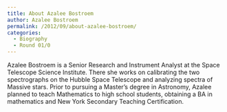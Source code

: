 ```yaml
---
title: About Azalee Bostroem
author: Azalee Bostroem
permalink: /2012/09/about-azalee-bostroem/
categories:
  - Biography
  - Round 01/0
---
```

Azalee Bostroem is a Senior Research and Instrument Analyst at the Space Telescope Science Institute. There she works on calibrating the two spectrographs on the Hubble Space Telescope and analyzing spectra of Massive stars. Prior to pursuing a Master&#8217;s degree in Astronomy, Azalee planned to teach Mathematics to high school students, obtaining a BA in mathematics and New York Secondary Teaching Certification.
